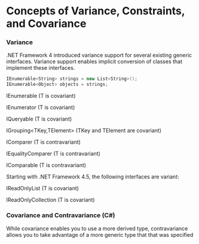 
# Concepts of Variance, Constraints, and Covariance

### Variance

.NET Framework 4 introduced variance support for several existing generic interfaces. Variance support enables implicit conversion of classes that implement these interfaces.

```c#
IEnumerable<String> strings = new List<String>();
IEnumerable<Object> objects = strings;
```

IEnumerable<T> (T is covariant)

IEnumerator<T> (T is covariant)

IQueryable<T> (T is covariant)

IGrouping<TKey,TElement> (TKey and TElement are covariant)

IComparer<T> (T is contravariant)

IEqualityComparer<T> (T is contravariant)

IComparable<T> (T is contravariant)

Starting with .NET Framework 4.5, the following interfaces are variant:

IReadOnlyList<T> (T is covariant)

IReadOnlyCollection<T> (T is covariant)


### Covariance and Contravariance (C#)

While covariance enables you to use a more derived type, 
contravariance allows you to take advantage of a more generic type that that was specified

